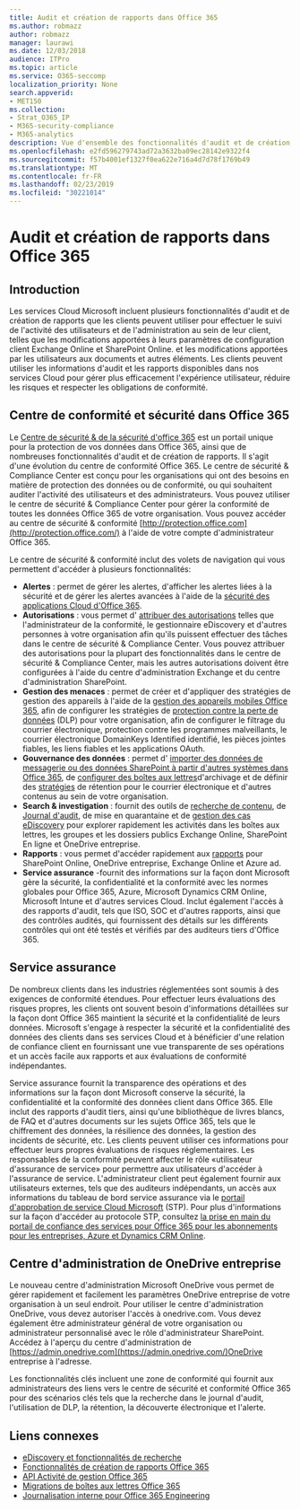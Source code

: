 ```yaml
---
title: Audit et création de rapports dans Office 365
ms.author: robmazz
author: robmazz
manager: laurawi
ms.date: 12/03/2018
audience: ITPro
ms.topic: article
ms.service: O365-seccomp
localization_priority: None
search.appverid:
- MET150
ms.collection:
- Strat_O365_IP
- M365-security-compliance
- M365-analytics
description: Vue d'ensemble des fonctionnalités d'audit et de création de rapports dans Office 365, ainsi que de l'assurance de service.
ms.openlocfilehash: e2fd596279743ad72a3632ba09ec28142e9322f4
ms.sourcegitcommit: f57b4001ef1327f0ea622e716a4d7d78f1769b49
ms.translationtype: MT
ms.contentlocale: fr-FR
ms.lasthandoff: 02/23/2019
ms.locfileid: "30221014"
---
```

# <a name="auditing-and-reporting-in-office-365"></a>Audit et création de rapports dans Office 365

## <a name="introduction"></a>Introduction
Les services Cloud Microsoft incluent plusieurs fonctionnalités d'audit et de création de rapports que les clients peuvent utiliser pour effectuer le suivi de l'activité des utilisateurs et de l'administration au sein de leur client, telles que les modifications apportées à leurs paramètres de configuration client Exchange Online et SharePoint Online. et les modifications apportées par les utilisateurs aux documents et autres éléments. Les clients peuvent utiliser les informations d'audit et les rapports disponibles dans nos services Cloud pour gérer plus efficacement l'expérience utilisateur, réduire les risques et respecter les obligations de conformité.

## <a name="office-365-security--compliance-center"></a>Centre de conformité et sécurité dans Office 365
Le [Centre de sécurité & de la sécurité d'office 365](https://support.office.com/article/Go-to-the-Office-365-Security-Compliance-Center-7e696a40-b86b-4a20-afcc-559218b7b1b8) est un portail unique pour la protection de vos données dans Office 365, ainsi que de nombreuses fonctionnalités d'audit et de création de rapports. Il s'agit d'une évolution du centre de conformité Office 365. Le centre de sécurité & Compliance Center est conçu pour les organisations qui ont des besoins en matière de protection des données ou de conformité, ou qui souhaitent auditer l'activité des utilisateurs et des administrateurs. Vous pouvez utiliser le centre de sécurité & Compliance Center pour gérer la conformité de toutes les données Office 365 de votre organisation. Vous pouvez accéder au centre de sécurité & conformité [http://protection.office.com](http://protection.office.com/) à l'aide de votre compte d'administrateur Office 365.

Le centre de sécurité & conformité inclut des volets de navigation qui vous permettent d'accéder à plusieurs fonctionnalités:
- **Alertes** : permet de gérer les alertes, d'afficher les alertes liées à la sécurité et de gérer les alertes avancées à l'aide de la [sécurité des applications Cloud d'Office 365](https://docs.microsoft.com/en-us/Office365/SecurityCompliance/office-365-cas-overview). 
- **Autorisations** : vous permet d' [attribuer des autorisations](https://support.office.com/article/Give-users-access-to-the-Office-365-Security-Compliance-Center-2cfce2c8-20c5-47f9-afc4-24b059c1bd76) telles que l'administrateur de la conformité, le gestionnaire eDiscovery et d'autres personnes à votre organisation afin qu'ils puissent effectuer des tâches dans le centre de sécurité & Compliance Center. Vous pouvez attribuer des autorisations pour la plupart des fonctionnalités dans le centre de sécurité & Compliance Center, mais les autres autorisations doivent être configurées à l'aide du centre d'administration Exchange et du centre d'administration SharePoint.
- **Gestion des menaces** : permet de créer et d'appliquer des stratégies de gestion des appareils à l'aide de la [gestion des appareils mobiles Office 365](https://support.office.com/article/Overview-of-Mobile-Device-Management-for-Office-365-faa7d8e5-645d-4d59-839c-c8d4c1869e4a), afin de configurer les stratégies de [protection contre la perte de données](https://support.office.com/article/Overview-of-data-loss-prevention-policies-1966b2a7-d1e2-4d92-ab61-42efbb137f5e) (DLP) pour votre organisation, afin de configurer le filtrage du courrier électronique, protection contre les programmes malveillants, le courrier électronique DomainKeys Identified identifié, les pièces jointes fiables, les liens fiables et les applications OAuth.
- **Gouvernance des données** : permet d' [importer des données de messagerie ou des données SharePoint à partir d'autres systèmes dans Office 365](https://support.office.com/article/Import-PST-files-or-SharePoint-data-to-Office-365-ba688e0a-0fcb-4bd7-8e57-2b669564ea84), de [configurer des boîtes aux lettres](https://support.office.com/article/Enable-archive-mailboxes-in-the-Office-365-Security-Compliance-Center-268a109e-7843-405b-bb3d-b9393b2342ce)d'archivage et de définir des [stratégies](https://support.office.com/article/Retention-in-the-Office-365-Security-Compliance-Center-2a0fc432-f18c-45aa-a539-30ab035c608c) de rétention pour le courrier électronique et d'autres contenus au sein de votre organisation.
- **Search & investigation** : fournit des outils de [recherche de contenu](https://support.office.com/article/Run-a-Content-Search-in-the-Office-365-Security-Compliance-Center-61852fd9-fe8a-4880-a339-cb19ed3bff4a), de [Journal d'audit](https://support.office.com/article/Search-the-audit-log-in-the-Office-365-Security-Compliance-Center-0d4d0f35-390b-4518-800e-0c7ec95e946c), de mise en quarantaine et de [gestion des cas eDiscovery](https://support.office.com/article/Manage-eDiscovery-cases-in-the-Office-365-Security-Compliance-Center-edea80d6-20a7-40fb-b8c4-5e8c8395f6da) pour explorer rapidement les activités dans les boîtes aux lettres, les groupes et les dossiers publics Exchange Online, SharePoint En ligne et OneDrive entreprise.
- **Rapports** : vous permet d'accéder rapidement aux [rapports](https://support.office.com/article/Reports-in-the-Office-365-Security-Compliance-Center-7acd33ce-1ec8-49fb-b625-43bac7b58c5a) pour SharePoint Online, OneDrive entreprise, Exchange Online et Azure ad.
- **Service assurance** -fournit des informations sur la façon dont Microsoft gère la sécurité, la confidentialité et la conformité avec les normes globales pour Office 365, Azure, Microsoft Dynamics CRM Online, Microsoft Intune et d'autres services Cloud. Inclut également l'accès à des rapports d'audit, tels que ISO, SOC et d'autres rapports, ainsi que des contrôles audités, qui fournissent des détails sur les différents contrôles qui ont été testés et vérifiés par des auditeurs tiers d'Office 365.

## <a name="service-assurance"></a>Service assurance
De nombreux clients dans les industries réglementées sont soumis à des exigences de conformité étendues. Pour effectuer leurs évaluations des risques propres, les clients ont souvent besoin d'informations détaillées sur la façon dont Office 365 maintient la sécurité et la confidentialité de leurs données. Microsoft s'engage à respecter la sécurité et la confidentialité des données des clients dans ses services Cloud et à bénéficier d'une relation de confiance client en fournissant une vue transparente de ses opérations et un accès facile aux rapports et aux évaluations de conformité indépendantes.

Service assurance fournit la transparence des opérations et des informations sur la façon dont Microsoft conserve la sécurité, la confidentialité et la conformité des données client dans Office 365. Elle inclut des rapports d'audit tiers, ainsi qu'une bibliothèque de livres blancs, de FAQ et d'autres documents sur les sujets Office 365, tels que le chiffrement des données, la résilience des données, la gestion des incidents de sécurité, etc. Les clients peuvent utiliser ces informations pour effectuer leurs propres évaluations de risques réglementaires. Les responsables de la conformité peuvent affecter le rôle «utilisateur d'assurance de service» pour permettre aux utilisateurs d'accéder à l'assurance de service. L'administrateur client peut également fournir aux utilisateurs externes, tels que des auditeurs indépendants, un accès aux informations du tableau de bord service assurance via le [portail d'approbation de service Cloud Microsoft](http://aka.ms/STP) (STP). Pour plus d'informations sur la façon d'accéder au protocole STP, consultez [la prise en main du portail de confiance des services pour Office 365 pour les abonnements pour les entreprises, Azure et Dynamics CRM Online](http://aka.ms/STPHelp).

## <a name="onedrive-for-business-admin-center"></a>Centre d'administration de OneDrive entreprise
Le nouveau centre d'administration Microsoft OneDrive vous permet de gérer rapidement et facilement les paramètres OneDrive entreprise de votre organisation à un seul endroit. Pour utiliser le centre d'administration OneDrive, vous devez autoriser l'accès à onedrive.com. Vous devez également être administrateur général de votre organisation ou administrateur personnalisé avec le rôle d'administrateur SharePoint. Accédez à l'aperçu du centre d'administration de [https://admin.onedrive.com](https://admin.onedrive.com/)OneDrive entreprise à l'adresse.

Les fonctionnalités clés incluent une zone de conformité qui fournit aux administrateurs des liens vers le centre de sécurité et conformité Office 365 pour des scénarios clés tels que la recherche dans le journal d'audit, l'utilisation de DLP, la rétention, la découverte électronique et l'alerte.

## <a name="related-links"></a>Liens connexes
- [eDiscovery et fonctionnalités de recherche](office-365-ediscovery-and-search-features.md)
- [Fonctionnalités de création de rapports Office 365](office-365-reporting-features.md)
- [API Activité de gestion Office 365](office-365-management-activity-api.md)
- [Migrations de boîtes aux lettres Office 365](office-365-mailbox-migrations.md)
- [Journalisation interne pour Office 365 Engineering](office-365-internal-logging.md)